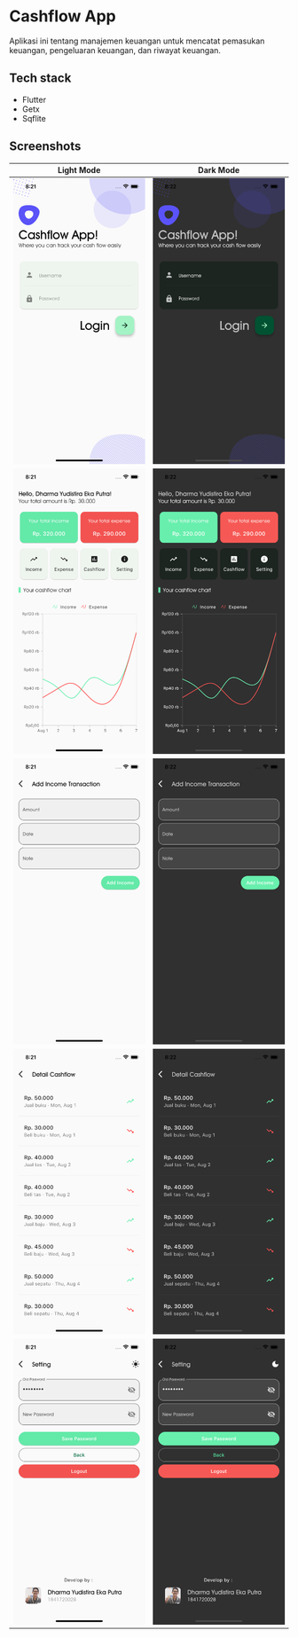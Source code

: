 # Cashflow App
Aplikasi ini tentang manajemen keuangan untuk mencatat pemasukan keuangan, pengeluaran keuangan, dan riwayat keuangan.

## Tech stack
- Flutter
- Getx
- Sqflite

## Screenshots
| Light Mode | Dark Mode |
|---|---|
| ![](assets/login_light.png) | ![](assets/login_dark.png) |
| ![](assets/home_light.png) | ![](assets/home_dark.png) |
| ![](assets/add_light.png) | ![](assets/add_dark.png) |
| ![](assets/cashflow_light.png) | ![](assets/cashflow_dark.png) |
| ![](assets/setting_light.png) | ![](assets/setting_dark.png) |